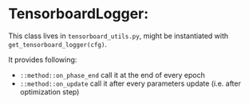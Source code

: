 # TensorboardLogger:

This class lives in `tensorboard_utils.py`, might be instantiated with `get_tensorboard_logger(cfg)`.

It provides following:
* `::method::on_phase_end` call it at the end of every epoch
* `::method::on_update` call it after every parameters update (i.e. after optimization step)